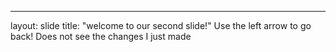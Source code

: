 ----
layout: slide
title: "welcome to our second slide!"
Use the left arrow to go back!
Does not see the changes I just made
